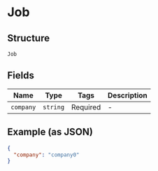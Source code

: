 
# Job

## Structure

`Job`

## Fields

| Name | Type | Tags | Description |
|  --- | --- | --- | --- |
| `company` | `string` | Required | - |

## Example (as JSON)

```json
{
  "company": "company0"
}
```

